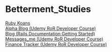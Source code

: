 # Betterment_Studies

[Ruby Koans](https://github.com/normanLauEnroute/Betterment_Studies/tree/ruby-koans) <br />
[Alpha Blog (Udemy RoR Developer Course)](https://github.com/normanLauEnroute/Betterment_Studies/tree/alpha-blog) <br />
[Blog (Rails Documentation Getting Started)](https://github.com/normanLauEnroute/Betterment_Studies/tree/blog) <br />
[Messages_me (Udemy RoR Developer Course)](https://github.com/normanLauEnroute/Betterment_Studies/tree/message_me) <br />
[Finance Tracker (Udemy RoR Developer Course)](https://github.com/normanLauEnroute/Betterment_Studies/tree/finance-tracker)
